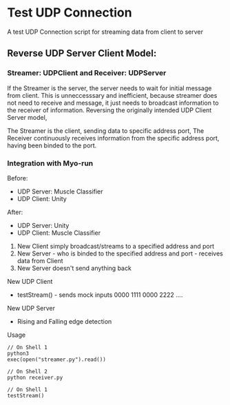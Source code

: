 # Test UDP Connection

A test UDP Connection script for streaming data from client to server

## Reverse UDP Server Client Model: 
### Streamer: UDPClient and Receiver: UDPServer

If the Streamer is the server, the server needs to wait for initial message from client.
This is unneccesssary and inefficient, because streamer does not need to receive and message,
it just needs to broadcast information to the receiver of information.
Reversing the originally intended UDP Client Server model,

The Streamer is the client, sending data to specific address port, 
The Receiver continuously receives information from the specific address port, having been binded to the port.


### Integration with Myo-run
Before:
- UDP Server: Muscle Classifier
- UDP Client: Unity

After:
- UDP Server: Unity
- UDP Client: Muscle Classifier

1. New Client simply broadcast/streams to a specified address and port
2. New Server - who is binded to the specified address and port - receives data from Client
3. New Server doesn't send anything back


New UDP Client
- testStream() - sends mock inputs 0000 1111 0000 2222 ....

New UDP Server
- Rising and Falling edge detection

Usage

```
// On Shell 1
python3
exec(open("streamer.py").read())

// On Shell 2
python receiver.py

// On Shell 1
testStream()
```
